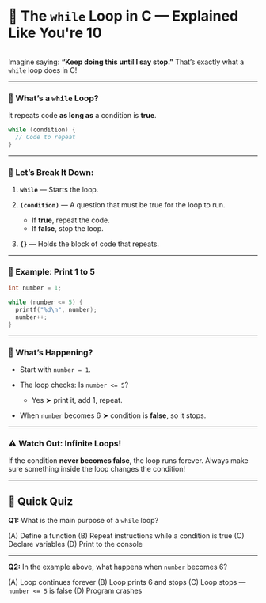# 🔄 The `while` Loop in C — Explained Like You're 10

<img src="https://agunechembaekene.wordpress.com/wp-content/uploads/2024/11/for-2.png?w=1024" alt="" class="wp-image-1744" />

Imagine saying:
**“Keep doing this until I say stop.”**
That’s exactly what a `while` loop does in C!

---

### 🧠 What’s a `while` Loop?

It repeats code **as long as** a condition is **true**.

```c
while (condition) {
  // Code to repeat
}
```

---

### 🧩 Let’s Break It Down:

1. **`while`** — Starts the loop.
2. **`(condition)`** — A question that must be true for the loop to run.

   * If **true**, repeat the code.
   * If **false**, stop the loop.
3. **`{}`** — Holds the block of code that repeats.

---

### 🧪 Example: Print 1 to 5

```c
int number = 1;

while (number <= 5) {
  printf("%d\n", number);
  number++;
}
```

---

### 💬 What’s Happening?

* Start with `number = 1`.
* The loop checks: Is `number <= 5`?

  * Yes ➤ print it, add 1, repeat.
* When `number` becomes 6 ➤ condition is **false**, so it stops.

---

### ⚠️ Watch Out: Infinite Loops!

If the condition **never becomes false**, the loop runs forever.
Always make sure something inside the loop changes the condition!

---

## 📝 Quick Quiz

**Q1:**
What is the main purpose of a `while` loop?

(A) Define a function
(B) Repeat instructions while a condition is true
(C) Declare variables
(D) Print to the console

---

**Q2:**
In the example above, what happens when `number` becomes 6?

(A) Loop continues forever
(B) Loop prints 6 and stops
(C) Loop stops — `number <= 5` is false
(D) Program crashes
